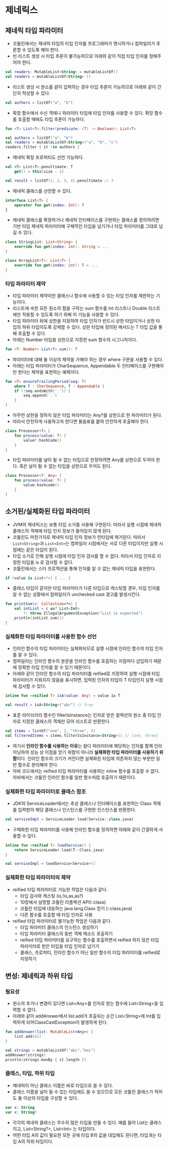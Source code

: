 # 제네릭스

## 제네릭 타입 파라미터

* 코틀린에서는 제네릭 타입의 타입 인자를 프로그래머가 명시하거나 컴파일러가 추론할 수 있도록 해야 한다.
* 빈 리스트 생성 시 타입 추론이 불가능하므로 아래와 같이 직접 타입 인자를 정해주어야 한다.

```kotlin
val readers: MutableList<String> = mutableListOf()
val readers = mutableListOf<String> ()
```

* 리스트 생성 시 원소를 같이 입력하는 경우 타입 추론이 가능하므로 아래와 같이 간단히 작성할 수 있다.

```kotlin
val authors = listOf("a", "b")
```

* 확장 함수에서 수신 객체나 파라미터 타입에 타입 인자를 사용할 수 있다. 확장 함수를 호출할 때에도 타입 추론이 가능하다.

```kotlin
fun <T> List<T>.filter(predicate: (T) -> Boolean): List<T>
```

```kotlin
val authors = listOf("a", "b")
val readers = mutableListOf<String>("a", "b", "c")
readers.filter { it !in authors }
```

* 제네릭 확장 프로퍼티도 선언 가능하다.

```kotlin
val <T> List<T>.penultimate: T
    get() = this[size - 2]
```

```kotlin
val result = listOf(1, 2, 3, 4).penultimate // 3
```

* 제네릭 클래스를 선언할 수 있다.

```kotlin
interface List<T> {
    operator fun get(index: Int): T
}
```

* 제네릭 클래스를 확장하거나 제네릭 인터페이스를 구현하는 클래스를 정의하려면 기반 타입 제네릭 파라미터에 구체적인 타입을 넘기거나 타입 파라미터를 그대로 넘길 수 있다.

```kotlin
class StringList: List<String> {
    override fun get(index: int): String = ...
}

class ArrayList<T>: List<T> {
    override fun get(index: int): T = ...
}
```

### 타입 파라미터 제약

* 타입 파라미터 제약이란 클래스나 함수에 사용할 수 있는 타입 인자를 제한하는 기능이다.
* 리스트에 속한 모든 원소의 합을 구하는 sum 함수를 Int 리스트나 Double 리스트에만 적용할 수 있도록 하기 위해 이 기능을 사용할 수 있다.
* 타입 파라미터 뒤에 상한을 지정하여 타입 인자가 반드시 상한 타입이거나 상한 타입의 하위 타입이도록 강제할 수 있다. 상한 타입에 정의된 메서드는 T 타입 값을 통해 호출할 수 있다.
* 아래는 Number 타입을 상한으로 지정한 sum 함수의 시그니처이다.

```kotlin
fun <T: Number> List<T>.sum(): T
```

* 파라미터에 대해 둘 이상의 제약을 가해야 하는 경우 where 구문을 사용할 수 있다.
* 아래는 타입 파라미터가 CharSequence, Appendable 두 인터페이스를 구현해야만 한다는 제약을 표현하는 예제이다.

```kotlin
fun <T> ensureTrailingPeriod(seq: T)
    where T : CharSequence, T : Appendable {
    if (!seq.endsWith('.')) {
        seq.append('.')
    }
}
```

* 아무런 상한을 정하지 않은 타입 파라미터는 Any?를 상한으로 한 파라미터가 된다.
* 따라서 안전하게 사용하고자 한다면 물음표를 붙여 안전하게 호출해야 한다.

```kotlin
class Processor<T> {
    fun process(value: T) {
        value?.hashCode()
    }
}
```

* 타입 파라미터를 널이 될 수 없는 타입으로 한정하려면 Any를 상한으로 두어야 한다. 혹은 널이 될 수 없는 타입을 상한으로 두어도 된다.

```kotlin
class Processor<T: Any> {
    fun process(value: T) {
        value.hashcode()
    }
}
```

## 소거된/실체화된 타입 파라미터

* JVM의 제네릭스는 보통 타입 소거를 사용해 구현된다. 따라서 실행 시점에 제네릭 클래스의 객체에 타입 인자 정보가 들어있지 않게 된다.
* 코틀린도 마찬가지로 제네릭 타입 인자 정보가 런타임에 제거된다. 따라서 `List<String>`과 `List<Int>`는 컴파일러 시점에서는 서로 다른 타입이지만 실행 시점에는 같은 타입이 된다.
* 타입 소거로 인해 실행 시점에 타입 인자 검사를 할 수 없다. 따라서 타입 인자로 지정한 타입을 is 로 검사할 수 없다.
* 코틀린에서는 스타 프로젝션을 통해 인자를 알 수 없는 제네릭 타입을 표현한다.

```kotlin
if (value is List<*>) { ... }
```

* 클래스 타입이 같지만 타입 파라미터가 다른 타입으로 캐스팅할 경우, 타입 인자를 알 수 없는 상황에서 컴파일러가 unchecked cast 경고를 발생시킨다.

```kotlin
fun printSum(c: Collection<*>) {
    val intList = c as? List<Int>
        ?: throw IllegalArgumentException("List is expected")
    println(intList.sum())
}
```

### 실체화한 타입 파라미터를 사용한 함수 선언

* 인라인 함수의 타입 파라미터는 실체화되므로 실행 시점에 인라인 함수의 타입 인자를 알 수 있다.&#x20;
* 컴파일러는 인라인 함수의 본문을 인라인 함수를 호출하는 지점마다 삽입하기 때문에 정확한 타입 인자를 알 수 있기 때문이다.
* 아래와 같이 인라인 함수의 타입 파라미터를 reified로 지정하여 실행 시점에 타입 파라미터가 지워지지 않음을 표시하면, 입력된 인자의 타입이 T 타입인지 실행 시점에 검사할 수 있다.

```kotlin
inline fun <reified T> isA(value: Any) = value is T
```

```kotlin
val result = isA<String>("abc") // true
```

* 표준 라이브러리 함수인 filterIsInstance는 인자로 받은 컬렉션의 원소 중 타입 인자로 지정한 클래스의 객체만 모아 리스트로 반환한다.

```kotlin
val items = listOf("one", 2, "three", 4)
val filteredItems = items.filterIsInstance<String>() // [one, three]
```

* 여기서 **인라인 함수를 사용하는 이유**는 람다 파라미터에 해당하는 인자를 함께 인라이닝하여 성능 상 이점을 얻기 위함이 아니라 **실체화한 타입 파라미터를 사용하기 위함**이다. 인라인 함수의 크기가 커진다면 실체화된 타입에 의존하지 않는 부분만 일반 함수로 분리해야 한다.
* 자바 코드에서는  reified 타입 파라미터를 사용하는 inline 함수를 호출할 수 없다. 자바에서는 코틀린 인라인 함수를 일반 함수처럼 호출하기 때문이다.

### 실체화한 타입 파라미터로 클래스 참조

* JDK의 ServiceLoader에서는 추상 클래스나 인터페이스를 표현하는 Class 객체를 입력받아 해당 클래스나 인스턴스를 구현한 인스턴스를 반환한다.

```kotlin
val serviceImpl = ServiceLoader.load(Service::class.java)
```

* 구체화한 타입 파라미터를 사용해 인라인 함수를 정의하면 아래와 같이 간결하게 사용할 수 있다.

```kotlin
inline fun <reified T> loadService() {
    return ServiceLoader.load(T::Class.java)
}
```

```kotlin
val serviceImpl = loadService<Service>()
```

### 실체화한 타입 파라미터의 제약

* reified 타입 파라미터로 가능한 작업은 다음과 같다.
  * 타입 검사와 캐스팅 (is,!is,as,as?)
  * 10장에서 설명할 코틀린 리플렉션 API(::class)
  * 코틀린 타입에 대응하는 java.lang.Class 얻기 (::class.java)
  * 다른 함수를 호출할 때 타입 인자로 사용
* reified 타입 파라미터로 불가능한 작업은 다음과 같다.
  * 타입 파라미터 클래스의 인스턴스 생성하기
  * 타입 파라미터 클래스의 동반 객체 메소드 호출하기
  * reified 타입 파라미터를 요구하는 함수를 호출하면서 reified 하지 않은 타입 파라미터로 받은 타입을 타입 인자로 넘기기
  * 클래스, 프로퍼티, 인라인 함수가 아닌 일반 함수의 타입 파라미터를 reified로 지정하기

## 변성: 제네릭과 하위 타입

### 필요성

* 원소의 추가나 변경이 있다면 List\<Any>를 인자로 받는 함수에 List\<String>을 입력할 수 없다.
* 아래와 같이 addAnswer에서 list.add가 호출되는 순간 List\<String>에 Int를 입력하게 되어ClassCastException이 발생하게 된다.

```kotlin
fun addAnswer(list: MutableList<Any>) {
    list.add(42)
}

val strings = mutableListOf("abc","bac")
addAnswer(strings)
println(strings.maxBy { it.length })
```

### 클래스, 타입, 하위 타입

* 제네릭이 아닌 클래스 이름은 바로 타입으로 쓸 수 있다.
* 클래스 이름을 널이 될 수 있는 타입에도 쓸 수 있으므로 모든 코틀린 클래스가 적어도 둘 이상의 타입을 구성할 수 있다.

```kotlin
var x: String
var x: String?
```

* 각각의 제네릭 클래스는 무수히 많은 타입을 만들 수 있다. 예를 들어 List는 클래스이고, List\<String?>, List\<Int> 는 타입이다.
* 어떤 타입 A의 값이 필요한 모든 곳에 타입 B의 값을 대입해도 된다면, 타입 B는 타입 A의 하위 타입이다.









